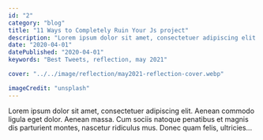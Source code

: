 ```yaml
---
id: "2"
category: "blog"
title: "11 Ways to Completely Ruin Your Js project"
description: "Lorem ipsum dolor sit amet, consectetuer adipiscing elit. Aenean commodo ligula eget dolor."
date: "2020-04-01"
datePublished: "2020-04-01"
keywords: "Best Tweets, reflection, may 2021"

cover: "../../image/reflection/may2021-reflection-cover.webp"

imageCredit: "unsplash"
---
```


Lorem ipsum dolor sit amet, consectetuer adipiscing elit. Aenean commodo ligula eget dolor. Aenean massa. Cum sociis natoque penatibus et magnis dis parturient montes, nascetur ridiculus mus. Donec quam felis, ultricies...
